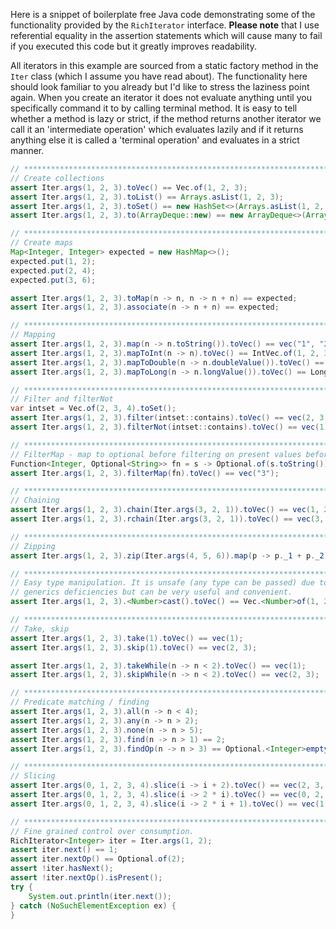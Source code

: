 Here is a snippet of boilerplate free Java code demonstrating some of the functionality provided by the `RichIterator` 
interface. **Please note** that I use referential equality in the assertion statements which will cause many to fail if
 you executed this code but it greatly improves readability.

All iterators in this example are sourced from a static factory method in the `Iter` class (which I assume you have read
about). The functionality here should look familiar to you already but I'd like to stress the laziness point again. When 
you create an iterator it does not evaluate anything until you specifically command it to by calling terminal method. It 
is easy to tell whether a method is lazy or strict, if the method returns another iterator we call it an 'intermediate 
operation' which evaluates lazily and if it returns anything else it is called a 'terminal operation' and evaluates in a 
strict manner.

```java
// *****************************************************************************************
// Create collections
assert Iter.args(1, 2, 3).toVec() == Vec.of(1, 2, 3);
assert Iter.args(1, 2, 3).toList() == Arrays.asList(1, 2, 3);
assert Iter.args(1, 2, 3).toSet() == new HashSet<>(Arrays.asList(1, 2, 3));
assert Iter.args(1, 2, 3).to(ArrayDeque::new) == new ArrayDeque<>(Arrays.asList(1, 2, 3));

// *****************************************************************************************
// Create maps
Map<Integer, Integer> expected = new HashMap<>();
expected.put(1, 2);
expected.put(2, 4);
expected.put(3, 6);

assert Iter.args(1, 2, 3).toMap(n -> n, n -> n + n) == expected;
assert Iter.args(1, 2, 3).associate(n -> n + n) == expected;

// *****************************************************************************************
// Mapping
assert Iter.args(1, 2, 3).map(n -> n.toString()).toVec() == vec("1", "2", "3");
assert Iter.args(1, 2, 3).mapToInt(n -> n).toVec() == IntVec.of(1, 2, 3);
assert Iter.args(1, 2, 3).mapToDouble(n -> n.doubleValue()).toVec() == DoubleVec.of(1, 2, 3);
assert Iter.args(1, 2, 3).mapToLong(n -> n.longValue()).toVec() == LongVec.of(1, 2, 3);

// *****************************************************************************************
// Filter and filterNot
var intset = Vec.of(2, 3, 4).toSet();
assert Iter.args(1, 2, 3).filter(intset::contains).toVec() == vec(2, 3);
assert Iter.args(1, 2, 3).filterNot(intset::contains).toVec() == vec(1);

// *****************************************************************************************
// FilterMap - map to optional before filtering on present values before unwrapping
Function<Integer, Optional<String>> fn = s -> Optional.of(s.toString()).filter(x -> x.equals("3"));
assert Iter.args(1, 2, 3).filterMap(fn).toVec() == vec("3");

// *****************************************************************************************
// Chaining
assert Iter.args(1, 2, 3).chain(Iter.args(3, 2, 1)).toVec() == vec(1, 2, 3, 3, 2, 1);
assert Iter.args(1, 2, 3).rchain(Iter.args(3, 2, 1)).toVec() == vec(3, 2, 1, 1, 2, 3);

// *****************************************************************************************
// Zipping
assert Iter.args(1, 2, 3).zip(Iter.args(4, 5, 6)).map(p -> p._1 + p._2).toVec() == vec(5, 7, 9);

// *****************************************************************************************
// Easy type manipulation. It is unsafe (any type can be passed) due to Java
// generics deficiencies but can be very useful and convenient.
assert Iter.args(1, 2, 3).<Number>cast().toVec() == Vec.<Number>of(1, 2, 3);

// *****************************************************************************************
// Take, skip
assert Iter.args(1, 2, 3).take(1).toVec() == vec(1);
assert Iter.args(1, 2, 3).skip(1).toVec() == vec(2, 3);

assert Iter.args(1, 2, 3).takeWhile(n -> n < 2).toVec() == vec(1);
assert Iter.args(1, 2, 3).skipWhile(n -> n < 2).toVec() == vec(2, 3);

// *****************************************************************************************
// Predicate matching / finding
assert Iter.args(1, 2, 3).all(n -> n < 4);
assert Iter.args(1, 2, 3).any(n -> n > 2);
assert Iter.args(1, 2, 3).none(n -> n > 5);
assert Iter.args(1, 2, 3).find(n -> n > 1) == 2;
assert Iter.args(1, 2, 3).findOp(n -> n > 3) == Optional.<Integer>empty();

// *****************************************************************************************
// Slicing
assert Iter.args(0, 1, 2, 3, 4).slice(i -> i + 2).toVec() == vec(2, 3, 4);
assert Iter.args(0, 1, 2, 3, 4).slice(i -> 2 * i).toVec() == vec(0, 2, 4);
assert Iter.args(0, 1, 2, 3, 4).slice(i -> 2 * i + 1).toVec() == vec(1, 3);

// *****************************************************************************************
// Fine grained control over consumption.
RichIterator<Integer> iter = Iter.args(1, 2);
assert iter.next() == 1;
assert iter.nextOp() == Optional.of(2);
assert !iter.hasNext();
assert !iter.nextOp().isPresent();
try {
    System.out.println(iter.next());
} catch (NoSuchElementException ex) {
}
```
